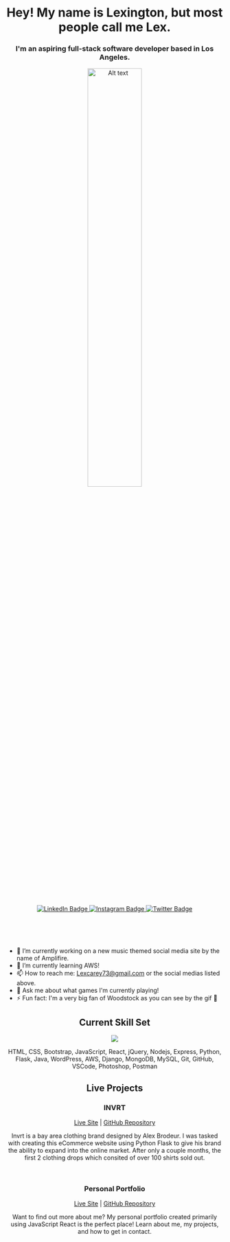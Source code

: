 <h1 align="center">Hey! My name is Lexington, but most people call me Lex.</h1>
<h3 align="center">I'm an aspiring full-stack software developer based in Los Angeles.</h3>
<div align="center" style="width:100%;">
  <img
  src="https://i.giphy.com/media/JcqgN61gtB37jRVy2W/giphy.webp"
  alt="Alt text"
  title="Optional title"
  style="width: 50%;">
</div>
<div align="center" style="margin: 0 0 50px 0">
  <a href="https://www.linkedin.com/in/lexington-carey/">
    <img src="https://img.shields.io/badge/LinkedIn-blue?style=for-the-badge&logo=linkedin&logoColor=white" alt="LinkedIn Badge"/>
  </a>
  <a href="https://www.instagram.com/lexingtoncarey/">
    <img src="https://img.shields.io/badge/Instagram-E4405F?style=for-the-badge&logo=instagram&logoColor=white" alt="Instagram Badge"/>
  </a>
  <a href="https://twitter.com/AkuaDrowned">
    <img src="https://img.shields.io/badge/Twitter-blue?style=for-the-badge&logo=twitter&logoColor=white" alt="Twitter Badge"/>
  </a>
</div>
<br/>

- 🔭 I’m currently working on a new music themed social media site by the name of Amplifire.
- 🌱 I’m currently learning AWS!
- 📫 How to reach me: Lexcarey73@gmail.com or the social medias listed above.
- 💬 Ask me about what games I'm currently playing!
- ⚡ Fun fact: I'm a very big fan of Woodstock as you can see by the gif 🤣

<h2 align="center">Current Skill Set</h2>
<p align="center">
    <img src="https://skillicons.dev/icons?i=html,css,bootstrap,js,react,jquery,nodejs,express,py,flask,java,wordpress,aws,django,mongodb,mysql,git,github,vscode,ps,postman&perline=7" />
</p>
<p align="center">HTML, CSS, Bootstrap, JavaScript, React, jQuery, Nodejs, Express, Python, Flask, Java, WordPress, AWS, Django, MongoDB, MySQL, Git, GitHub, VSCode, Photoshop, Postman</p>

<h2 align="center">Live Projects</h2>
<h3 align="center">INVRT</h3>
<div align="center"><a href="https://invrtofficial.com/">Live Site</a> | <a href="https://github.com/LexCarey/invrt">GitHub Repository</a></div>
<p align="center">Invrt is a bay area clothing brand designed by Alex Brodeur. I was tasked with creating this eCommerce website using Python Flask to give his brand the ability to expand into the online market. After only a couple months, the first 2 clothing drops which consited of over 100 shirts sold out.</p>
<br/>
<h3 align="center">Personal Portfolio</h3>
<div align="center"><a href="https://lexingtoncarey.com/">Live Site</a> | <a href="https://github.com/LexCarey/Lexington_Portfolio">GitHub Repository</a></div>
<p align="center">Want to find out more about me? My personal portfolio created primarily using JavaScript React is the perfect place! Learn about me, my projects, and how to get in contact.</p>
